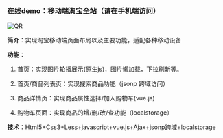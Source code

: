 ### 在线demo：[移动端淘宝全站](https://mao1105.github.io/mobile-taobao/)（请在手机端访问）
![QR](Mao1105.github.io/mobile-taobao/img/QR.png )

**简介**：实现淘宝移动端页面布局以及主要功能，适配各种移动设备

**功能**：

1. 首页：实现图片轮播展示(原生js)，图片懒加载，下拉刷新等。

2. 首页/商品列表页：实现搜索商品功能（jsonp 跨域访问）

3. 商品详情页：实现商品属性选择/加入购物车(vue.js)

4. 购物车页面：实现商品的增/删/改/查功能（localstorage）
           
**技术**：Html5+Css3+Less+javascript+vue.js+Ajax+jsonp跨域+localstorage


